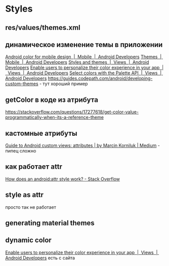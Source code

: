 # Styles
## res/values/themes.xml

## динамическое изменение темы в приложении
[Android color for mobile design  |  Mobile  |  Android Developers](https://developer.android.com/design/ui/mobile/guides/styles/color)
[Themes  |  Mobile  |  Android Developers](https://developer.android.com/design/ui/mobile/guides/styles/themes)
[Styles and themes  |  Views  |  Android Developers](https://developer.android.com/develop/ui/views/theming/themes)
[Enable users to personalize their color experience in your app  |  Views  |  Android Developers](https://developer.android.com/develop/ui/views/theming/dynamic-colors)
[Select colors with the Palette API  |  Views  |  Android Developers](https://developer.android.com/develop/ui/views/graphics/palette-colors)
https://guides.codepath.com/android/developing-custom-themes - тут хороший пример
## getColor в коде из атрибута
https://stackoverflow.com/questions/17277618/get-color-value-programmatically-when-its-a-reference-theme
## кастомные атрибуты
[Guide to Android custom views: attributes | by Marcin Korniluk | Medium](https://medium.com/@Zielony/guide-to-android-custom-views-attributes-ab28de3e54b7) - пипец сложно
## как работает attr
[How does an android:attr style work? - Stack Overflow](https://stackoverflow.com/questions/10869184/how-does-an-androidattr-style-work)
## style as attr
просто так не работает
## generating material themes

## dynamic color
[Enable users to personalize their color experience in your app  |  Views  |  Android Developers](https://developer.android.com/develop/ui/views/theming/dynamic-colors)
есть с сайта